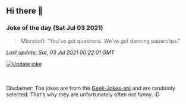 ## Hi there 👋

### Joke of the day (Sat Jul 03 2021)
<!-- joke -->
>Microsoft: “You’ve got questions. We’ve got dancing paperclips.”
<!-- /joke -->

*Last update: Sat, 03 Jul 2021 00:22:01 GMT*

[![Update joke](https://github.com/nclskfm/nclskfm/actions/workflows/joke.yml/badge.svg)](https://github.com/nclskfm/nclskfm/actions/workflows/joke.yml)

<br><br>
Disclaimer: The jokes are from the [Geek-Jokes-api](https://github.com/sameerkumar18/geek-joke-api) and are randomly selected. That's why they are unfortunately often not funny. :D
